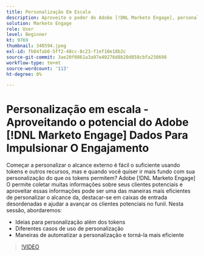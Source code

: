 ```yaml
---
title: Personalização Em Escala
description: Aproveite o poder do Adobe [!DNL Marketo Engage], personalizar além dos tokens.
solution: Marketo Engage
role: User
level: Beginner
kt: 9769
thumbnail: 340594.jpeg
exl-id: fb04fab6-5ff2-48cc-8c23-f1ef10e18b2c
source-git-commit: 3ae20f0861a3a97e40276d8b20d858cbfa238698
workflow-type: tm+mt
source-wordcount: '113'
ht-degree: 0%

---
```


# Personalização em escala - Aproveitando o potencial do Adobe [!DNL Marketo Engage] Dados Para Impulsionar O Engajamento

Começar a personalizar o alcance externo é fácil o suficiente usando tokens e outros recursos, mas e quando você quiser ir mais fundo com sua personalização do que os tokens permitem? Adobe [!DNL Marketo Engage] O permite coletar muitas informações sobre seus clientes potenciais e aproveitar essas informações pode ser uma das maneiras mais eficientes de personalizar o alcance da, destacar-se em caixas de entrada desordenadas e ajudar a avançar os clientes potenciais no funil. Nesta sessão, abordaremos:

* Ideias para personalização além dos tokens
* Diferentes casos de uso de personalização
* Maneiras de automatizar a personalização e torná-la mais eficiente

>[!VIDEO](https://video.tv.adobe.com/v/340594/?quality=12&learn=on)
